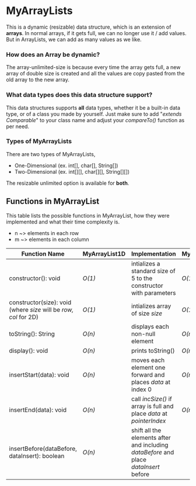 # MyArrayLists
This is a dynamic (resizable) data structure, which is an extension of **arrays**. In normal arrays, if it gets full, we can no longer use it / add values. But in ArrayLists, we can add as many values as we like. 
### How does an Array be dynamic?
The array-unlimited-size is because every time the array gets full, a new array of double size is created and all the values are copy pasted from the old array to the new array. 
### What data types does this data structure support?
This data structures supports **all** data types, whether it be a built-in data type, or of a class you made by yourself. Just make sure to add "*extends Comparable*" to your class name and adjust your *compareTo()* function as per need. 

### Types of MyArrayLists
There are two types of MyArrayLists,
* One-Dimensional (ex. int[], char[], String[])
* Two-Dimensional (ex. int[][], char[][], String[][])

The resizable unlimited option is available for **both**. 

## Functions in MyArrayList
This table lists the possible functions in MyArrayList, how they were implemented and what their time complexity is. 
* n ~> elements in each row 
* m ~> elements in each column

| Function Name | MyArrayList1D | Implementation | MyArrayList2D | Implementation |
| ------------- | --------------- | -------------- | --------------- | -------------- |
| constructor(): void | *O(1)* | intializes a standard size of 5 to the constructor with parameters | *O(1)* | intializes a standard size of 5 by 5 to the constructor with parameters |
| constructor(size): void (where *size* will be *row, col* for 2D) | *O(1)* | intializes array of size *size* | *O(1)* | intializes array[][] of size rows *row* by cols *col* |
| toString(): String | *O(n)* | displays each non-null element | *O(m * n)* | displays all the m*n elements |
| display(): void | *O(n)* | prints toString() | *O(m * n)* | prints toString() |
| insertStart(data): void | *O(n)* | moves each element one forward and places *data* at index 0 | *O(m * n)* | moves each element one forward and places *data* at index (0,0) |
| insertEnd(data): void | *O(n)* | call *incSize()* if array is full and place *data* at _pointerIndex_ | *O(m * n)* | call *incSize()* if array is full and place *data* at _pointerIndex_ |
| insertBefore(dataBefore, dataInsert): boolean | *O(n)* | shift all the elements after and including *dataBefore* and place *dataInsert* before |